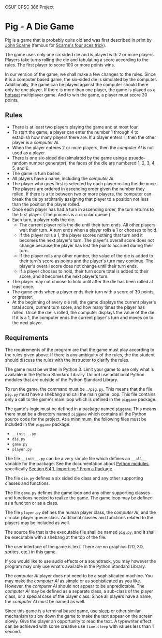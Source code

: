 CSUF CPSC 386 Project

# Pig - A Die Game

Pig is a game that is probably quite old and was first described in print by [John Scarne](https://en.wikipedia.org/wiki/John_Scarne) (famous for [Scarne's four aces trick](https://youtu.be/0Zmy2WlbSpg)).

The game uses only one six sided die and is played with 2 or more players. Players take turns rolling the die and tabulating a score according to the rules. The first player to score 100 or more points wins.

In our version of the game, we shall make a few changes to the rules. Since it is a computer based game, the six-sided die is simulated by the computer. Additionally, the game can be played against the computer should there only be one player. If there is more than one player, the game is played as a [hotseat](https://en.wikipedia.org/wiki/Hotseat_(multiplayer_mode)) multiplayer game. And to win the game, a player must score 30 points.

## Rules

* There is at least two players playing the game and at most four.
* To start the game, a player can enter the number 1 through 4 to establish how many players there are. If a player enters 1, then the other player is a _computer AI_.
* When the player enteres 2 or more players, then the _computer AI_ is not used as a player.
* There is one six-sided die (simulated by the game using a psuedo-random number generator); the faces of the die are numbered 1, 2, 3, 4, 5, and 6.
* The game is turn based.
* All players have a name, including the _computer AI_.
* The player who goes first is selected by each player rolling the die once. The players are ordered in ascending order given the number they rolled. If there is a tie between two or more players, the computer can break the tie by arbitrarily assigning that player to a position not less than the position the player rolled.
* Once each player has had a turn in ascending order, the turn returns to the first player. (The process is a circular queue.)
* Each turn, a player rolls the die.
    * The current player rolls the die until their turn ends. All other players wait their turn. A turn ends when a player rolls a 1 or chooses to hold.
    * If the player rolls a 1, the player scores nothing that turn and it becomes the next player's turn. The player's overall score does not change because the player has lost the points accrued during their turn.
    * If the player rolls any other number, the value of the die is added to their turn's score as points and the player's turn may continue. The player's overall score does not change until their turn ends.
    * If a player chooses to hold, their turn score total is added to their score, and it becomes the next player's turn.
* The player may not choose to hold until after the die has been rolled at least once.
* The game ends when a player ends their turn with a score of 30 points or greater.
* At the beginning of every die roll, the game displays the current player's total score, current turn score, and how many times the player has rolled. Once the die is rolled, the computer displays the value of the die. If it is a 1, the computer ends the current player's turn and moves on to the next player.

## Requirements

The requirements of the program are that the game must play according to the rules given above. If there is any ambiguity of the rules, the the student should discuss the rules with the instructor to clarify the rules.

The game must be written in Python 3. Limit your game to use only what is available in the Python Standard Library. Do not use additional Python modules that are outside of the Python Standard Library.

To run the game, the command must be `./pig.py`. This means that the file `pig.py` must have a shebang and call the main game loop. This file contains only a call to the game's main loop which is defined in the `piggame` package.

The game's logic must be defined in a package named `piggame`. This means there must be a directory named `piggame` which contains all the Python source code for the project. At a minnimum, the following files must be included in the `piggame` package:
* `__init__.py`
* `die.py`
* `game.py`
* `player.py`

The file `__init__.py` can be a very simple file which defines an `__all__` variable for the package. See the documentation about [Python modules](https://docs.python.org/3/tutorial/modules.html), specifically [Section 6.4.1. Importing * From a Package](https://docs.python.org/3/tutorial/modules.html#importing-from-a-package).

The file `die.py` defines a six sided die class and any other supporting classes and functions.

The file `game.py` defines the game loop and any other supporting classes and functions needed to realize the game. The game loop may be defined as a funciton or as a class.

The file `player.py` defines the human player class, the _computer AI_, and the circular player queue class. Additional classes and functions related to the players may be included as well.

The source file that is the executable file shall be named `pig.py`, and it shall be executable with a shebang at the top of the file.

The user interface of the game is text. There are no graphics (2D, 3D, sprites, etc.) in this game.

If you would like to use audio effects or a soundtrack, you may however the program may only use what's available in the Python Standard Library.

The _computer AI_ player does not need to be a sophisticated machine. You may make the _computer AI_ as simple or as sophisticated as you like. However, the _computer AI_ should not appear to be unpredictable. The _computer AI_ may be defined as a separate class, a sub-class of the player class, or a special case of the player class. Since all players have a name, the _computer AI_ must be named as well.

Since this game is a terminal based game, use [sleep](https://docs.python.org/3/library/time.html?highlight=sleep#time.sleep) or other similar mechanism to slow down the game to make the text appear on the screen slowly. Give the player an opportunity to read the text. A typewriter effect can be achieved with some creative use `time.sleep` with values less than 1 second.
